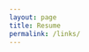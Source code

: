 ```yaml
---
layout: page
title: Resume
permalink: /links/
---
```


<!--
<a href="https://github.com/spoisseroux/spoisseroux.github.io/raw/master/SpencerPoisseroux_Resume.pdf" download="SpencerPoisseroux"><img src="https://i.imgur.com/KueXsHz.png" /></a>

[[download]](https://github.com/spoisseroux/spoisseroux.github.io/raw/master/SpencerPoisseroux_Resume.pdf)
-->

<object data="/postAssets/resume/resume_7apr2022Software.pdf" width="100%" height="1000px" type='application/pdf'></object>

<!-- [[LinkedIn](https://www.linkedin.com/in/spoisseroux/),
[HackerRank](https://www.hackerrank.com/sp96651n),
[GitHub](https://github.com/spoisseroux),
[Youtube](https://www.youtube.com/channel/UCgzqb_bTHOhvhNF4x8vpCIw?view_as=subscriber)]
-->
